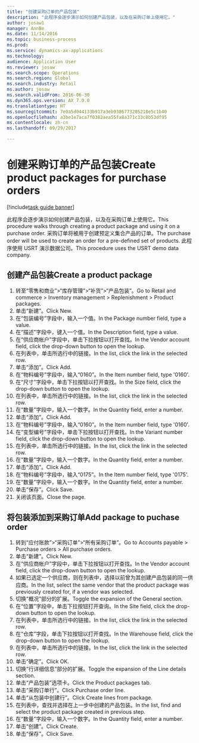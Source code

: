 ```yaml
--- 
title: "创建采购订单的产品包装"
description: "此程序会逐步演示如何创建产品包装，以及在采购订单上使用它。"
author: josaw1
manager: AnnBe
ms.date: 11/14/2016
ms.topic: business-process
ms.prod: 
ms.service: dynamics-ax-applications
ms.technology: 
audience: Application User
ms.reviewer: josaw
ms.search.scope: Operations
ms.search.region: Global
ms.search.industry: Retail
ms.author: josaw
ms.search.validFrom: 2016-06-30
ms.dyn365.ops.version: AX 7.0.0
ms.translationtype: HT
ms.sourcegitcommit: 7e0a5d044133b917a3eb9386773205218e5c1b40
ms.openlocfilehash: a3be1e7aca7f0382aea55fa8a371c33c8b53df95
ms.contentlocale: zh-cn
ms.lasthandoff: 09/29/2017

---
```

# <a name="create-product-packages-for-purchase-orders"></a><span data-ttu-id="d6566-103">创建采购订单的产品包装</span><span class="sxs-lookup"><span data-stu-id="d6566-103">Create product packages for purchase orders</span></span>

[!include[task guide banner](../includes/task-guide-banner.md)]

<span data-ttu-id="d6566-104">此程序会逐步演示如何创建产品包装，以及在采购订单上使用它。</span><span class="sxs-lookup"><span data-stu-id="d6566-104">This procedure walks through creating a product package and using it on a purchase order.</span></span> <span data-ttu-id="d6566-105">采购订单将被用于创建预定义集合产品的订单。</span><span class="sxs-lookup"><span data-stu-id="d6566-105">The purchase order will be used to create an order for a pre-defined set of products.</span></span> <span data-ttu-id="d6566-106">此程序使用 USRT 演示数据公司。</span><span class="sxs-lookup"><span data-stu-id="d6566-106">This procedure uses the USRT demo data company.</span></span>


## <a name="create-a-product-package"></a><span data-ttu-id="d6566-107">创建产品包装</span><span class="sxs-lookup"><span data-stu-id="d6566-107">Create a product package</span></span>
1. <span data-ttu-id="d6566-108">转至“零售和商业”>“库存管理”>“补货”>“产品包装”。</span><span class="sxs-lookup"><span data-stu-id="d6566-108">Go to Retail and commerce > Inventory management > Replenishment > Product packages.</span></span>
2. <span data-ttu-id="d6566-109">单击“新建”。</span><span class="sxs-lookup"><span data-stu-id="d6566-109">Click New.</span></span>
3. <span data-ttu-id="d6566-110">在“包装编号”字段中，输入一个值。</span><span class="sxs-lookup"><span data-stu-id="d6566-110">In the Package number field, type a value.</span></span>
4. <span data-ttu-id="d6566-111">在“描述”字段中，键入一个值。</span><span class="sxs-lookup"><span data-stu-id="d6566-111">In the Description field, type a value.</span></span>
5. <span data-ttu-id="d6566-112">在“供应商帐户”字段中，单击下拉按钮以打开查找。</span><span class="sxs-lookup"><span data-stu-id="d6566-112">In the Vendor account field, click the drop-down button to open the lookup.</span></span>
6. <span data-ttu-id="d6566-113">在列表中，单击所选行中的链接。</span><span class="sxs-lookup"><span data-stu-id="d6566-113">In the list, click the link in the selected row.</span></span>
7. <span data-ttu-id="d6566-114">单击“添加”。</span><span class="sxs-lookup"><span data-stu-id="d6566-114">Click Add.</span></span>
8. <span data-ttu-id="d6566-115">在“物料编号”字段中，输入“0160”。</span><span class="sxs-lookup"><span data-stu-id="d6566-115">In the Item number field, type '0160'.</span></span>
9. <span data-ttu-id="d6566-116">在“尺寸”字段中，单击下拉按钮以打开查找。</span><span class="sxs-lookup"><span data-stu-id="d6566-116">In the Size field, click the drop-down button to open the lookup.</span></span>
10. <span data-ttu-id="d6566-117">在列表中，单击所选行中的链接。</span><span class="sxs-lookup"><span data-stu-id="d6566-117">In the list, click the link in the selected row.</span></span>
11. <span data-ttu-id="d6566-118">在“数量”字段中，输入一个数字。</span><span class="sxs-lookup"><span data-stu-id="d6566-118">In the Quantity field, enter a number.</span></span>
12. <span data-ttu-id="d6566-119">单击“添加”。</span><span class="sxs-lookup"><span data-stu-id="d6566-119">Click Add.</span></span>
13. <span data-ttu-id="d6566-120">在“物料编号”字段中，输入“0160”。</span><span class="sxs-lookup"><span data-stu-id="d6566-120">In the Item number field, type '0160'.</span></span>
14. <span data-ttu-id="d6566-121">在“变型编号”字段中，单击下拉按钮以打开查找。</span><span class="sxs-lookup"><span data-stu-id="d6566-121">In the Variant number field, click the drop-down button to open the lookup.</span></span>
15. <span data-ttu-id="d6566-122">在列表中，单击所选行中的链接。</span><span class="sxs-lookup"><span data-stu-id="d6566-122">In the list, click the link in the selected row.</span></span>
16. <span data-ttu-id="d6566-123">在“数量”字段中，输入一个数字。</span><span class="sxs-lookup"><span data-stu-id="d6566-123">In the Quantity field, enter a number.</span></span>
17. <span data-ttu-id="d6566-124">单击“添加”。</span><span class="sxs-lookup"><span data-stu-id="d6566-124">Click Add.</span></span>
18. <span data-ttu-id="d6566-125">在“物料编号”字段中，输入“0175”。</span><span class="sxs-lookup"><span data-stu-id="d6566-125">In the Item number field, type '0175'.</span></span>
19. <span data-ttu-id="d6566-126">在“数量”字段中，输入一个数字。</span><span class="sxs-lookup"><span data-stu-id="d6566-126">In the Quantity field, enter a number.</span></span>
20. <span data-ttu-id="d6566-127">单击“保存”。</span><span class="sxs-lookup"><span data-stu-id="d6566-127">Click Save.</span></span>
21. <span data-ttu-id="d6566-128">关闭该页面。</span><span class="sxs-lookup"><span data-stu-id="d6566-128">Close the page.</span></span>

## <a name="add-package-to-puchase-order"></a><span data-ttu-id="d6566-129">将包装添加到采购订单</span><span class="sxs-lookup"><span data-stu-id="d6566-129">Add package to puchase order</span></span>
1. <span data-ttu-id="d6566-130">转到“应付账款”>“采购订单”>“所有采购订单”。</span><span class="sxs-lookup"><span data-stu-id="d6566-130">Go to Accounts payable > Purchase orders > All purchase orders.</span></span>
2. <span data-ttu-id="d6566-131">单击“新建”。</span><span class="sxs-lookup"><span data-stu-id="d6566-131">Click New.</span></span>
3. <span data-ttu-id="d6566-132">在“供应商帐户”字段中，单击下拉按钮以打开查找。</span><span class="sxs-lookup"><span data-stu-id="d6566-132">In the Vendor account field, click the drop-down button to open the lookup.</span></span>
4. <span data-ttu-id="d6566-133">如果已选定一个供应商，则在列表中，选择以前曾为其创建产品包装的同一供应商。</span><span class="sxs-lookup"><span data-stu-id="d6566-133">In the list, select the same vendor that the product package was previously created for, if a vendor was selected.</span></span>
5. <span data-ttu-id="d6566-134">切换“概况”部分的扩展。</span><span class="sxs-lookup"><span data-stu-id="d6566-134">Toggle the expansion of the General section.</span></span>
6. <span data-ttu-id="d6566-135">在“位置”字段中，单击下拉按钮打开查询。</span><span class="sxs-lookup"><span data-stu-id="d6566-135">In the Site field, click the drop-down button to open the lookup.</span></span>
7. <span data-ttu-id="d6566-136">在列表中，单击所选行中的链接。</span><span class="sxs-lookup"><span data-stu-id="d6566-136">In the list, click the link in the selected row.</span></span>
8. <span data-ttu-id="d6566-137">在“仓库”字段，单击下拉按钮以打开查找。</span><span class="sxs-lookup"><span data-stu-id="d6566-137">In the Warehouse field, click the drop-down button to open the lookup.</span></span>
9. <span data-ttu-id="d6566-138">在列表中，单击所选行中的链接。</span><span class="sxs-lookup"><span data-stu-id="d6566-138">In the list, click the link in the selected row.</span></span>
10. <span data-ttu-id="d6566-139">单击“确定”。</span><span class="sxs-lookup"><span data-stu-id="d6566-139">Click OK.</span></span>
11. <span data-ttu-id="d6566-140">切换“行详细信息”部分的扩展。</span><span class="sxs-lookup"><span data-stu-id="d6566-140">Toggle the expansion of the Line details section.</span></span>
12. <span data-ttu-id="d6566-141">单击“产品包装”选项卡。</span><span class="sxs-lookup"><span data-stu-id="d6566-141">Click the Product packages tab.</span></span>
13. <span data-ttu-id="d6566-142">单击“采购订单行”。</span><span class="sxs-lookup"><span data-stu-id="d6566-142">Click Purchase order line.</span></span>
14. <span data-ttu-id="d6566-143">单击“从包装中创建行”。</span><span class="sxs-lookup"><span data-stu-id="d6566-143">Click Create lines from package.</span></span>
15. <span data-ttu-id="d6566-144">在列表中，查找并选择在上一步中创建的产品包装。</span><span class="sxs-lookup"><span data-stu-id="d6566-144">In the list, find and select the product package created in previous step.</span></span>
16. <span data-ttu-id="d6566-145">在“数量”字段中，输入一个数字。</span><span class="sxs-lookup"><span data-stu-id="d6566-145">In the Quantity field, enter a number.</span></span>
17. <span data-ttu-id="d6566-146">单击“创建”。</span><span class="sxs-lookup"><span data-stu-id="d6566-146">Click Create.</span></span>
18. <span data-ttu-id="d6566-147">单击“保存”。</span><span class="sxs-lookup"><span data-stu-id="d6566-147">Click Save.</span></span>


